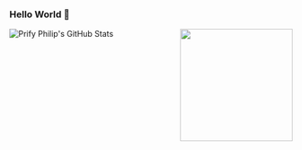 ### Hello World 👋

<img align='right' src="https://media.giphy.com/media/M9gbBd9nbDrOTu1Mqx/giphy.gif" width="200">

![Prify Philip's GitHub Stats](https://github-readme-stats.vercel.app/api?username=gebeto&show_icons=true)

<!--
**gebeto/gebeto** is a ✨ _special_ ✨ repository because its `README.md` (this file) appears on your GitHub profile.

Here are some ideas to get you started:

- 🔭 I’m currently working on ...
- 🌱 I’m currently learning ...
- 👯 I’m looking to collaborate on ...
- 🤔 I’m looking for help with ...
- 💬 Ask me about ...
- 📫 How to reach me: ...
- 😄 Pronouns: ...
- ⚡ Fun fact: ...
-->
